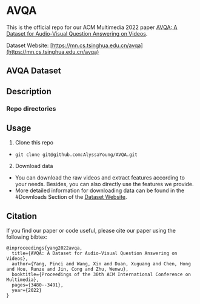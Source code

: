# AVQA
This is the official repo for our ACM Multimedia 2022 paper [AVQA: A Dataset for Audio-Visual Question Answering on Videos](https://dl.acm.org/doi/10.1145/3503161.3548291).

Dataset Website: [https://mn.cs.tsinghua.edu.cn/avqa](https://mn.cs.tsinghua.edu.cn/avqa)

## AVQA Dataset

## Description
### Repo directories

## Usage
1. Clone this repo
- ```git clone git@github.com:AlyssaYoung/AVQA.git```
2. Download data
- You can download the raw videos and extract features according to your needs. Besides, you can also directly use the features we provide. 
- More detailed information for downloading data can be found in the #Downloads Section of the [Dataset Website](https://mn.cs.tsinghua.edu.cn/avqa).

## Citation
If you find our paper or code useful, please cite our paper using the following bibtex:
```
@inproceedings{yang2022avqa,
  title={AVQA: A Dataset for Audio-Visual Question Answering on Videos},
  author={Yang, Pinci and Wang, Xin and Duan, Xuguang and Chen, Hong and Hou, Runze and Jin, Cong and Zhu, Wenwu},
  booktitle={Proceedings of the 30th ACM International Conference on Multimedia},
  pages={3480--3491},
  year={2022}
}
```
